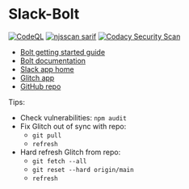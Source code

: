 # Slack-Bolt

[![CodeQL](https://github.com/JosiahSiegel/slack-bolt/actions/workflows/codeql.yml/badge.svg)](https://github.com/JosiahSiegel/slack-bolt/actions/workflows/codeql.yml)
[![njsscan sarif](https://github.com/JosiahSiegel/slack-bolt/actions/workflows/njsscan.yml/badge.svg)](https://github.com/JosiahSiegel/slack-bolt/actions/workflows/njsscan.yml)
[![Codacy Security Scan](https://github.com/JosiahSiegel/slack-bolt/actions/workflows/codacy.yml/badge.svg)](https://github.com/JosiahSiegel/slack-bolt/actions/workflows/codacy.yml)

- [Bolt getting started guide](https://api.slack.com/start/building/bolt)
- [Bolt documentation](https://slack.dev/bolt)
- [Slack app home](https://api.slack.com/apps)
- [Glitch app](https://glitch.com/~strengthened-literate-country)
- [GitHub repo](https://github.com/JosiahSiegel/slack-bolt)

Tips:

- Check vulnerabilities: `npm audit`
- Fix Glitch out of sync with repo:
  - `git pull`
  - `refresh`
- Hard refresh Glitch from repo:
  - `git fetch --all`
  - `git reset --hard origin/main`
  - `refresh`
